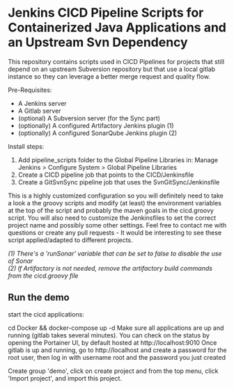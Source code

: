 # Jenkins CICD Pipeline Scripts for Containerized Java Applications and an Upstream Svn Dependency
This repository contains scripts used in CICD Pipelines for projects that still depend on an upstream Subversion 
repository but that use a local gitlab instance so they can leverage a better merge request and quality flow.  

Pre-Requisites: 
* A Jenkins server
* A Gitlab server
* (optional) A Subversion server (for the Sync part)
* (optionally) A configured Artifactory Jenkins plugin (1)
* (optionally) A configured SonarQube Jenkins plugin (2)

Install steps:
1. Add pipeline_scripts folder to the Global Pipeline Libraries in: Manage Jenkins > Configure System > Global Pipeline Libraries
2. Create a CICD pipeline job that points to the CICD/Jenkinsfile 
3. Create a GitSvnSync pipeline job that uses the SvnGitSync/Jenkinsfile

This is a highly customized configuration so you will definitely need to take a look a the groovy scripts and modify 
(at least) the environment variables at the top of the script and probably the maven goals in the cicd.groovy script.  You will also need to customize the Jenkinsfiles to 
set the correct project name and possibly some other settings.  Feel free to contact me with questions or create any pull requests -
It would be interesting to see these script applied/adapted to different projects. 


_(1) There's a 'runSonar' variable that can be set to false to disable the use of Sonar_  
_(2) If Artifactory is not needed, remove the artifactory build commands from the cicd.groovy file_


## Run the demo
start the cicd applications:

cd Docker && docker-compose up -d 
Make sure all applications are up and running (gitlab takes several minutes). You can check on the status by opening
the Portainer UI, by default hosted at http://localhost:9010
Once gitlab is up and running, go to http://localhost and create a password for the root user, 
then log in with username root and the password you just created

Create group 'demo', click on create project and from the top menu, click 'Import project', and import this project.

